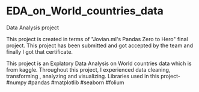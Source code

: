 # EDA_on_World_countries_data
Data Analysis project

This project is created in terms of "Jovian.ml's Pandas Zero to Hero" final project. 
This project has been submitted and got accepted by the team and finally I got that certificate.

This project is an Explatory Data Analysis on World countries data which is from kaggle.
Throughout this project, I experienced data cleaning, transforming , analyzing and visualizing.
Libraries used in this project-
#numpy
#pandas
#matplotlib
#seaborn
#folium
